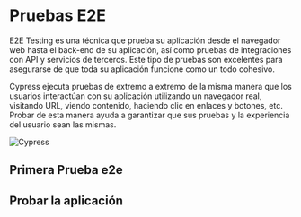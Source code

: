 # Pruebas E2E

E2E Testing es una técnica que prueba su aplicación desde el navegador web hasta el back-end de su aplicación, así como pruebas de integraciones con API y servicios de terceros. Este tipo de pruebas son excelentes para asegurarse de que toda su aplicación funcione como un todo cohesivo.

Cypress ejecuta pruebas de extremo a extremo de la misma manera que los usuarios interactúan con su aplicación utilizando un navegador real, visitando URL, viendo contenido, haciendo clic en enlaces y botones, etc. Probar de esta manera ayuda a garantizar que sus pruebas y la experiencia del usuario sean las mismas.

![Cypress](/images/pruebas.png)

## Primera Prueba e2e

## Probar la aplicación